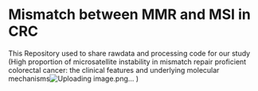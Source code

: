 # Mismatch between MMR and MSI in CRC
This Repository used to share rawdata and processing code for our study (High proportion of microsatellite instability in mismatch repair proficient colorectal cancer: the clinical features and underlying molecular mechanisms![Uploading image.png…]()
)
